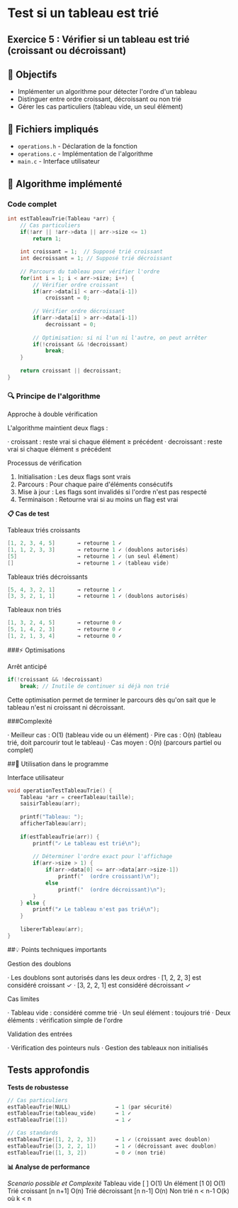 # Test si un tableau est trié

## Exercice 5 : Vérifier si un tableau est trié (croissant ou décroissant)

## 🎯 Objectifs
- Implémenter un algorithme pour détecter l'ordre d'un tableau
- Distinguer entre ordre croissant, décroissant ou non trié
- Gérer les cas particuliers (tableau vide, un seul élément)

## 📁 Fichiers impliqués
- `operations.h` - Déclaration de la fonction
- `operations.c` - Implémentation de l'algorithme
- `main.c` - Interface utilisateur

## 🧠 Algorithme implémenté

### Code complet
```c
int estTableauTrie(Tableau *arr) {
    // Cas particuliers
    if(!arr || !arr->data || arr->size <= 1) 
        return 1;
    
    int croissant = 1;  // Supposé trié croissant
    int decroissant = 1; // Supposé trié décroissant
    
    // Parcours du tableau pour vérifier l'ordre
    for(int i = 1; i < arr->size; i++) {
        // Vérifier ordre croissant
        if(arr->data[i] < arr->data[i-1]) 
            croissant = 0;
        
        // Vérifier ordre décroissant  
        if(arr->data[i] > arr->data[i-1])
            decroissant = 0;
            
        // Optimisation: si ni l'un ni l'autre, on peut arrêter
        if(!croissant && !decroissant)
            break;
    }
    
    return croissant || decroissant;
}
```

### 🔍 Principe de l'algorithme

Approche à double vérification

L'algorithme maintient deux flags :

· croissant : reste vrai si chaque élément ≥ précédent
· decroissant : reste vrai si chaque élément ≤ précédent

Processus de vérification

1. Initialisation : Les deux flags sont vrais
2. Parcours : Pour chaque paire d'éléments consécutifs
3. Mise à jour : Les flags sont invalidés si l'ordre n'est pas respecté
4. Terminaison : Retourne vrai si au moins un flag est vrai

**📋 Cas de test**

Tableaux triés croissants

```c
[1, 2, 3, 4, 5]       → retourne 1 ✓
[1, 1, 2, 3, 3]       → retourne 1 ✓ (doublons autorisés)
[5]                   → retourne 1 ✓ (un seul élément)
[]                    → retourne 1 ✓ (tableau vide)
```

Tableaux triés décroissants

```c
[5, 4, 3, 2, 1]       → retourne 1 ✓
[3, 3, 2, 1, 1]       → retourne 1 ✓ (doublons autorisés)
```

Tableaux non triés

```c
[1, 3, 2, 4, 5]       → retourne 0 ✓
[5, 1, 4, 2, 3]       → retourne 0 ✓
[1, 2, 1, 3, 4]       → retourne 0 ✓
```

###⚡ Optimisations

Arrêt anticipé

```c
if(!croissant && !decroissant)
    break; // Inutile de continuer si déjà non trié
```

Cette optimisation permet de terminer le parcours dès qu'on sait que le tableau n'est ni croissant ni décroissant.

###Complexité

· Meilleur cas : O(1) (tableau vide ou un élément)
· Pire cas : O(n) (tableau trié, doit parcourir tout le tableau)
· Cas moyen : O(n) (parcours partiel ou complet)


##🚀 Utilisation dans le programme

Interface utilisateur

```c
void operationTestTableauTrie() {
    Tableau *arr = creerTableau(taille);
    saisirTableau(arr);
    
    printf("Tableau: ");
    afficherTableau(arr);
    
    if(estTableauTrie(arr)) {
        printf("✓ Le tableau est trié\n");
        
        // Déterminer l'ordre exact pour l'affichage
        if(arr->size > 1) {
            if(arr->data[0] <= arr->data[arr->size-1])
                printf("  (ordre croissant)\n");
            else
                printf("  (ordre décroissant)\n");
        }
    } else {
        printf("✗ Le tableau n'est pas trié\n");
    }
    
    libererTableau(arr);
}
```

##💡 Points techniques importants

Gestion des doublons

· Les doublons sont autorisés dans les deux ordres
· [1, 2, 2, 3] est considéré croissant ✓
· [3, 2, 2, 1] est considéré décroissant ✓

Cas limites

· Tableau vide : considéré comme trié
· Un seul élément : toujours trié
· Deux éléments : vérification simple de l'ordre

Validation des entrées

· Vérification des pointeurs nuls
· Gestion des tableaux non initialisés

## Tests approfondis

**Tests de robustesse**

```c
// Cas particuliers
estTableauTrie(NULL)              → 1 (par sécurité)
estTableauTrie(tableau_vide)      → 1 ✓
estTableauTrie([1])               → 1 ✓

// Cas standards
estTableauTrie([1, 2, 2, 3])      → 1 ✓ (croissant avec doublon)
estTableauTrie([3, 2, 2, 1])      → 1 ✓ (décroissant avec doublon)
estTableauTrie([1, 3, 2])         → 0 ✓ (non trié)
```

**📊 Analyse de performance**

*Scenario possible et Complexité*
Tableau vide [ ] O(1)
Un élément [1 0] O(1)
Trié croissant [n n+1] O(n)
Trié décroissant [n n-1] O(n)
Non trié n < n-1 O(k) où k < n 
